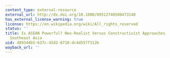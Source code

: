 ```yaml
---
content_type: external-resource
external_url: http://dx.doi.org/10.1080/09512740500473148
has_external_license_warning: true
license: https://en.wikipedia.org/wiki/All_rights_reserved
status: ''
title: Is ASEAN Powerful? Neo-Realist Versus Constructivist Approaches to Power in
  Southeast Asia
uid: d89344b5-637c-45d2-8710-dc4d557f312b
wayback_url: ''
---
```

